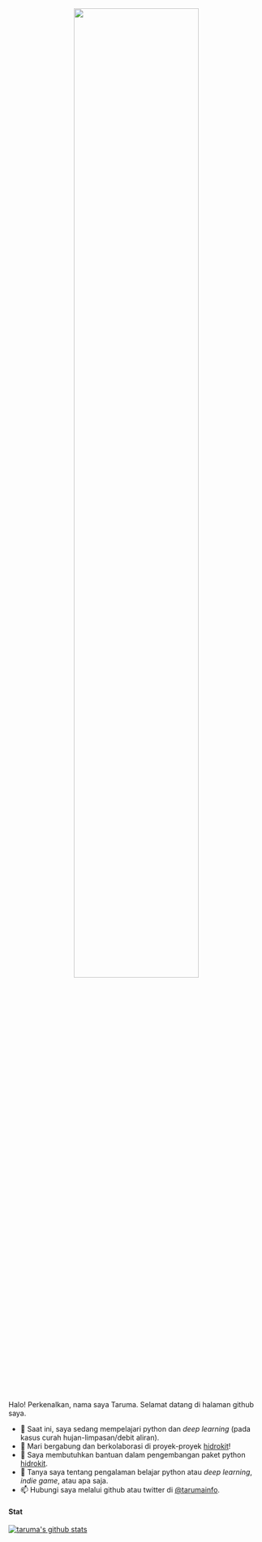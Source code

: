 <div align="center">
  <img src="https://taruma.github.io/assets/images/taruma-sakti-cover.png" width="70%"/>
</div>

Halo! Perkenalkan, nama saya Taruma. Selamat datang di halaman github saya. 

- 🌱 Saat ini, saya sedang mempelajari python dan _deep learning_ (pada kasus curah hujan-limpasan/debit aliran).
- 👯 Mari bergabung dan berkolaborasi di proyek-proyek [hidrokit](//github.com/hidrokit)!
- 🤔 Saya membutuhkan bantuan dalam pengembangan paket python [hidrokit](//github.com/hidrokit/hidrokit).
- 💬 Tanya saya tentang pengalaman belajar python atau _deep learning_, _indie game_, atau apa saja.
- 📫 Hubungi saya melalui github atau twitter di [@tarumainfo](//twitter.com/tarumainfo). 

#### Stat

[![taruma's github stats](https://github-readme-stats.vercel.app/api?username=taruma&layout=compact&theme=cobalt&show_icons=true)](#)

<!--
**taruma/taruma** is a ✨ _special_ ✨ repository because its `README.md` (this file) appears on your GitHub profile.

Here are some ideas to get you started:

- 🔭 I’m currently working on
- 😄 Pronouns: ...
- ⚡ Fun fact: ...

#### 🌱 I’m currently learning ...

- python
- deep learning (rainfall-runoff dataset)

#### 👯 I’m looking to collaborate on ...

- [hidrokit](//github.com/hidrokit/hidrokit)

#### 🤔 I’m looking for help with ...

- [hidrokit](//github.com/hidrokit/hidrokit)

#### 💬 Ask me about ...

- anything

#### 📫 How to reach me: ...

- twitter: @tarumainfo

-->
